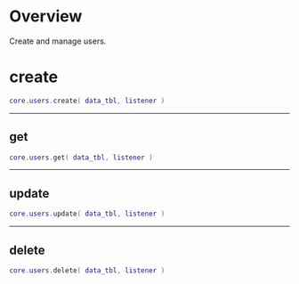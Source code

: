 # Overview

Create and manage users.

# create

```lua
core.users.create( data_tbl, listener )
```

---

## get

```lua
core.users.get( data_tbl, listener )
```

---

## update

```lua
core.users.update( data_tbl, listener )
```

---

## delete

```lua
core.users.delete( data_tbl, listener )
```